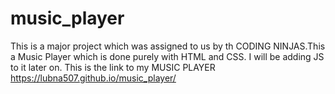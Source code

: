 # music_player
This is a major project which was assigned to us by th CODING NINJAS.This a Music Player which is done purely with HTML and CSS. I will be adding JS to it later on.
This is the link to my MUSIC PLAYER https://lubna507.github.io/music_player/
